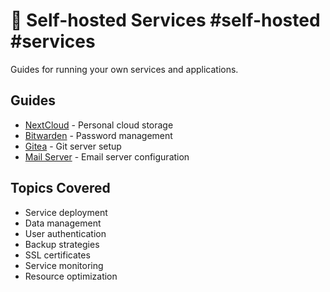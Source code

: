 # 🚀 Self-hosted Services #self-hosted #services

Guides for running your own services and applications.

## Guides
- [NextCloud](nextcloud.md) - Personal cloud storage
- [Bitwarden](bitwarden.md) - Password management
- [Gitea](gitea.md) - Git server setup
- [Mail Server](mail-server.md) - Email server configuration

## Topics Covered
- Service deployment
- Data management
- User authentication
- Backup strategies
- SSL certificates
- Service monitoring
- Resource optimization
